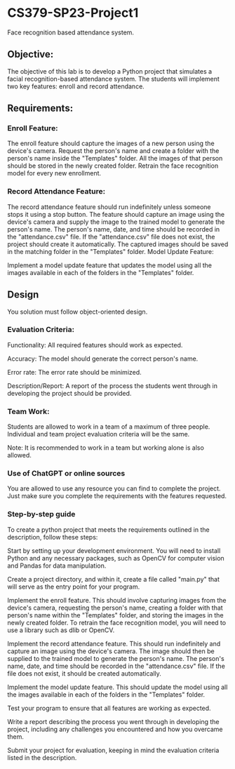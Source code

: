 # CS379-SP23-Project1
Face recognition based attendance system.


## Objective:
The objective of this lab is to develop a Python project that simulates a facial recognition-based attendance system. The students will implement two key features: enroll and record attendance.

## Requirements:

### Enroll Feature:
The enroll feature should capture the images of a new person using the device's camera.
Request the person's name and create a folder with the person's name inside the "Templates" folder.
All the images of that person should be stored in the newly created folder.
Retrain the face recognition model for every new enrollment.

### Record Attendance Feature:
The record attendance feature should run indefinitely unless someone stops it using a stop button.
The feature should capture an image using the device's camera and supply the image to the trained model to generate the person's name.
The person's name, date, and time should be recorded in the "attendance.csv" file.
If the "attendance.csv" file does not exist, the project should create it automatically.
The captured images should be saved in the matching folder in the "Templates" folder.
Model Update Feature:

Implement a model update feature that updates the model using all the images available in each of the folders in the "Templates" folder.

## Design

You solution must follow object-oriented design. 

### Evaluation Criteria:
Functionality: All required features should work as expected.

Accuracy: The model should generate the correct person's name.

Error rate: The error rate should be minimized.

Description/Report: A report of the process the students went through in developing the project should be provided.

### Team Work:

Students are allowed to work in a team of a maximum of three people.
Individual and team project evaluation criteria will be the same.

Note:
It is recommended to work in a team but working alone is also allowed.

### Use of ChatGPT or online sources
You are allowed to use any resource you can find to complete the project. Just make sure you complete the requirements with the features requested. 


### Step-by-step guide
To create a python project that meets the requirements outlined in the description, follow these steps:

Start by setting up your development environment. You will need to install Python and any necessary packages, such as OpenCV for computer vision and Pandas for data manipulation.

Create a project directory, and within it, create a file called "main.py" that will serve as the entry point for your program.

Implement the enroll feature. This should involve capturing images from the device's camera, requesting the person's name, creating a folder with that person's name within the "Templates" folder, and storing the images in the newly created folder. To retrain the face recognition model, you will need to use a library such as dlib or OpenCV.

Implement the record attendance feature. This should run indefinitely and capture an image using the device's camera. The image should then be supplied to the trained model to generate the person's name. The person's name, date, and time should be recorded in the "attendance.csv" file. If the file does not exist, it should be created automatically.

Implement the model update feature. This should update the model using all the images available in each of the folders in the "Templates" folder.

Test your program to ensure that all features are working as expected.

Write a report describing the process you went through in developing the project, including any challenges you encountered and how you overcame them.

Submit your project for evaluation, keeping in mind the evaluation criteria listed in the description.
